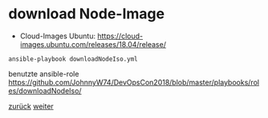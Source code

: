 download Node-Image
===

* Cloud-Images Ubuntu: https://cloud-images.ubuntu.com/releases/18.04/release/

```ansible-playbook downloadNodeIso.yml```

benutzte ansible-role https://github.com/JohnnyW74/DevOpsCon2018/blob/master/playbooks/roles/downloadNodeIso/

[zurück](https://github.com/JohnnyW74/DevOpsCon2018/blob/master/doc/04-install-kvm.md) [weiter](https://github.com/JohnnyW74/DevOpsCon2018/blob/master/doc/06-install-terraform.md)

